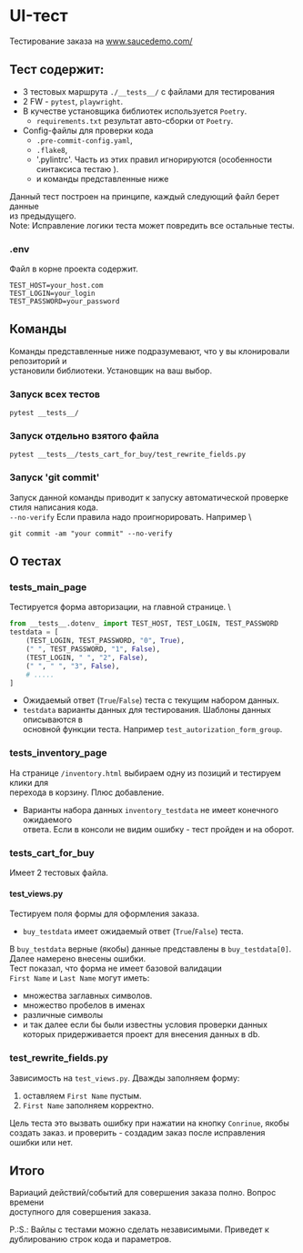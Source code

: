 # UI-тест 
Тестирование заказа на www.saucedemo.com/

## Тест содержит:
 - 3 тестовых маршрута `./__tests__/` с файлами для тестирования
 - 2 FW - `pytest`, `playwright`.
 - В кучестве установщика библиотек используется `Poetry`. 
   - `requirements.txt` результат авто-сборки  от `Poetry`.
 - Config-файлы для проверки кода 
   - `.pre-commit-config.yaml`,
   - `.flake8`,
   - '.pylintrc'. Часть из этих правил игнорируются (особенности \
   синтаксиса тестаю ).
   -  и команды представленные ниже

Данный тест построен на принципе,  каждый следующий файл берет данные \
из предыдущего.  
Note: Исправление логики теста может повредить все остальные тесты. 

### .env
Файл в корне проекта содержит.
```text
TEST_HOST=your_host.com
TEST_LOGIN=your_login
TEST_PASSWORD=your_password
```

## Команды
Команды представленные ниже подразумевают, что у вы клонировали репозиторий и \
установили библиотеки. Установщик на ваш выбор.

### Запуск всех тестов
```text
pytest __tests__/
```
### Запуск отдельно взятого файла
```text
pytest __tests__/tests_cart_for_buy/test_rewrite_fields.py
```

### Запуск 'git commit'
Запуск данной команды приводит к запуску автоматической проверке \
стиля написания кода.\
`--no-verify` Если правила надо проигнорировать. Например \
```text
git commit -am "your commit" --no-verify
```

## О тестах
### tests_main_page
Тестируется форма авторизации, на главной странице. \
```python
from __tests__.dotenv_ import TEST_HOST, TEST_LOGIN, TEST_PASSWORD
testdata = [
    (TEST_LOGIN, TEST_PASSWORD, "0", True),
    (" ", TEST_PASSWORD, "1", False),
    (TEST_LOGIN, " ", "2", False),
    (" ", " ", "3", False),
    # .....
]
```
- Ожидаемый ответ (`True`/`False`) теста с текущим набором данных. 
- `testdata` варианты данных для тестирования. Шаблоны данных описываются в \
основной функции теста. Например `test_autorization_form_group`.

### tests_inventory_page
На странице `/inventory.html` выбираем одну из позиций и тестируем клики для \
перехода в корзину. Плюс добавление.
- Варианты набора данных `inventory_testdata` не имеет конечного ожидаемого \
ответа. Если в консоли не видим ошибку - тест пройден и на оборот.

### tests_cart_for_buy
Имеет 2 тестовых файла.

#### test_views.py
Тестируем поля формы для оформления заказа. 
- `buy_testdata` имеет ожидаемый ответ (`True`/`False`) теста.

В `buy_testdata` верные (якобы) данные представлены в `buy_testdata[0]`.\
Далее намерено внесены ошибки. \
Тест показал, что форма не имеет базовой валидации \
 `First Name` и `Last Name` могут иметь:
 - множества заглавных символов.
 - множество пробелов в именах
 - различные символы
 - и так далее если бы были известны условия проверки данных \
которых придерживается проект для внесения данных в db.

### test_rewrite_fields.py
Зависимость на `test_views.py`.
Дважды заполняем форму:
1. оставляем `First Name` пустым.
2. `First Name` заполняем корректно.

Цель теста это вызвать ошибку при нажатии на кнопку `Conrinue`, якобы \
создать заказ. и проверить  - создадим заказ после исправления ошибки или нет.

## Итого
Вариаций действий/событий для совершения заказа полно. Вопрос  времени\
доступного для совершения заказа.

P.:S.: Вайлы с тестами можно сделать независимыми. Приведет к \
дублированию строк кода и параметров. 